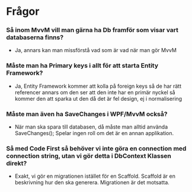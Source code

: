 # Frågor

### Så inom MvvM vill man gärna ha Db framför som visar vart databaserna finns?

- Ja, annars kan man missförstå vad som är vad när man gör MvvM

### Måste man ha Primary keys i allt för att starta Entity Framework?

- Ja, Entity Framework kommer att kolla på foreign keys så de har rätt referencer annars
  om den ser att den inte har en primär nyckel så kommer den att sparka ut den då det är fel design, ej i normalisering

### Måste man även ha SaveChanges i WPF/MvvM också?

- När man ska spara till databasen, då måste man alltid använda SaveChanges(); Spelar ingen roll
  om det är en annan applikation.

### Så med Code First så behöver vi inte göra en connection med connection string, utan vi gör detta i DbContext Klassen direkt?

- Exakt,
  vi gör en migrationen istället för en Scaffold. Scaffold är en beskrivning hur den ska generera. Migrationen är det motsatta.
